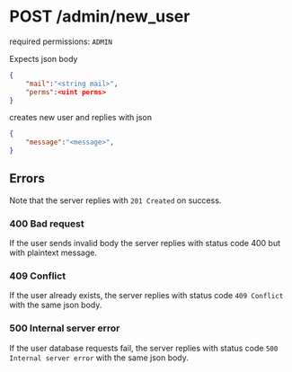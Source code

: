 # POST /admin/new_user

required permissions: `ADMIN`

Expects json body

```json
{
	"mail":"<string mail>",
	"perms":<uint perms>
}
```

creates new user and replies with json

```json
{
	"message":"<message>",
}
```

## Errors

Note that the server replies with `201 Created` on success.

### 400 Bad request

If the user sends invalid body the server replies with status code 400 but with plaintext message.

### 409 Conflict

If the user already exists, the server replies with status code `409 Conflict` with the same json body.

### 500 Internal server error

If the user database requests fail, the server replies with status code `500 Internal server error` with the same json body.
